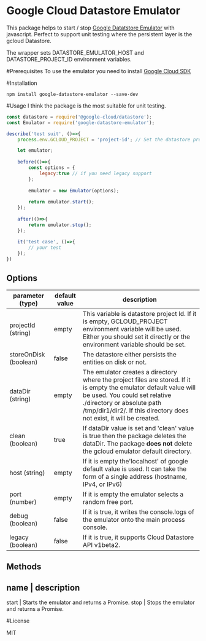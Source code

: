 Google Cloud Datastore Emulator
===============================

This package helps to start / stop [Google Datatstore Emulator](https://cloud.google.com/sdk/gcloud/reference/beta/emulators/datastore/) with javascript.
Perfect to support unit testing where the persistent layer is the gcloud Datastore.

The wrapper sets DATASTORE_EMULATOR_HOST and DATASTORE_PROJECT_ID environment variables.

#Prerequisites
To use the emulator you need to install [Google Cloud SDK](https://cloud.google.com/sdk/downloads)

#Installation
```
npm install google-datastore-emulator --save-dev
```

#Usage
I think the package is the most suitable for unit testing.
 
```javascript
const datastore = require('@google-cloud/datastore');
const Emulator = require('google-datastore-emulator');

describe('test suit', ()=>{
    process.env.GCLOUD_PROJECT = 'project-id'; // Set the datastore project Id globally

    let emulator;
    
    before(()=>{
        const options = {
            legacy:true // if you need legacy support
        };
        
        emulator = new Emulator(options);
        
        return emulator.start();
    });
    
    after(()=>{
        return emulator.stop();
    });
    
    it('test case', ()=>{
        // your test
    });
})

```

## Options

parameter (type) | default value | description
----------|---------------|------------
projectId (string) | empty | This variable is datastore project Id. If it is empty, GCLOUD_PROJECT environment variable will be used. Either you should set it directly or the environment variable should be set.
storeOnDisk (boolean) | false | The datastore either persists the entities on disk or not.
dataDir (string) | empty | The emulator creates a directory where the project files are stored. If it is empty the emulator default value will be used. You could set relative ./directory or absolute path /tmp/dir1/dir2/. If this directory does not exist, it will be created.
clean (boolean) | true | If dataDir value is set and 'clean' value is true then the package deletes the dataDir. The package **does not** delete the gcloud emulator default directory. 
host (string) | empty | If it is empty the'localhost' of google default value is used. It can take the form of a single address (hostname, IPv4, or IPv6)
port (number) | empty | If it is empty the emulator selects a random free port.
debug (boolean) | false | If it is true, it writes the console.logs of the emulator onto the main process console.
legacy (boolean) | false | If it is true, it supports Cloud Datastore API v1beta2.

## Methods

name | description
------------------
start | Starts the emulator and returns a Promise.
stop | Stops the emulator and returns a Promise.

#License

MIT

